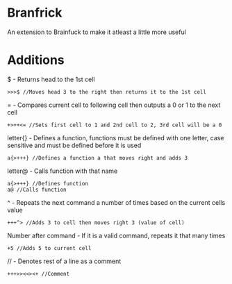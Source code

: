 # Branfrick
An extension to Brainfuck to make it atleast a little more useful

# Additions
$ - Returns head to the 1st cell
```
>>>$ //Moves head 3 to the right then returns it to the 1st cell
```

= - Compares current cell to following cell then outputs a 0 or 1 to the next cell
```
+>++<= //Sets first cell to 1 and 2nd cell to 2, 3rd cell will be a 0
```

letter{} - Defines a function, functions must be defined with one letter, case sensitive and must be defined before it is used
```
a{>+++} //Defines a function a that moves right and adds 3
```

letter@ - Calls function with that name
```
a{>+++} //Defines function
a@ //Calls function
```

^ - Repeats the next command a number of times based on the current cells value
```
+++^> //Adds 3 to cell then moves right 3 (value of cell)
```

Number after command - If it is a valid command, repeats it that many times
```
+5 //Adds 5 to current cell
```

// - Denotes rest of a line as a comment
```
+++>><<><+ //Comment
```
